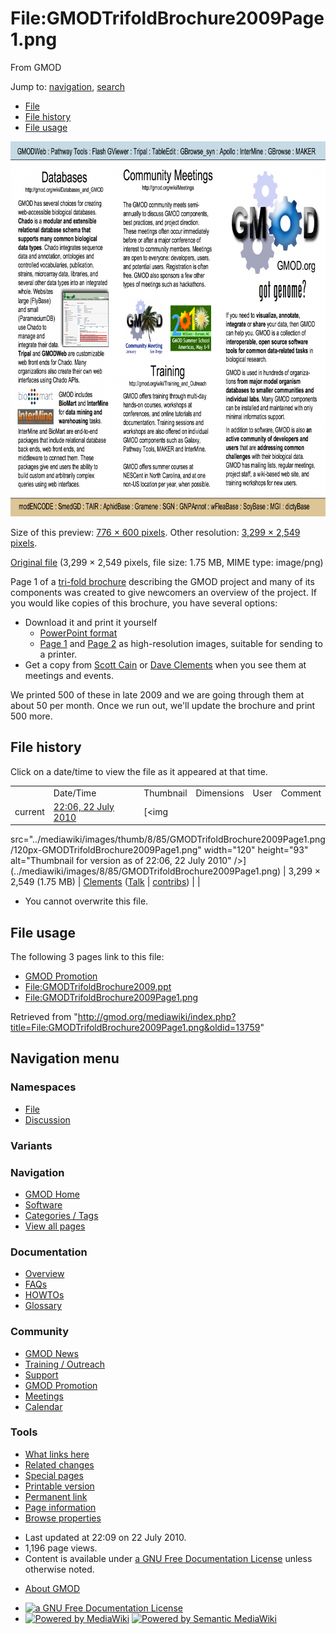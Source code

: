<div id="mw-page-base" class="noprint">

</div>

<div id="mw-head-base" class="noprint">

</div>

<div id="content" class="mw-body" role="main">

<span id="top"></span>

<div id="mw-js-message" style="display:none;">

</div>



# <span dir="auto">File:GMODTrifoldBrochure2009Page1.png</span>

<div id="bodyContent">

<div id="siteSub">

From GMOD

</div>

<div id="contentSub">

</div>

<div id="jump-to-nav" class="mw-jump">

Jump to: [navigation](#mw-navigation), [search](#p-search)

</div>

<div id="mw-content-text">

- [File](#file)
- [File history](#filehistory)
- [File usage](#filelinks)

<div id="file" class="fullImageLink">

[<img
src="../mediawiki/images/thumb/8/85/GMODTrifoldBrochure2009Page1.png/776px-GMODTrifoldBrochure2009Page1.png"
srcset="../mediawiki/images/thumb/8/85/GMODTrifoldBrochure2009Page1.png/1164px-GMODTrifoldBrochure2009Page1.png 1.5x, ../mediawiki/images/thumb/8/85/GMODTrifoldBrochure2009Page1.png/1552px-GMODTrifoldBrochure2009Page1.png 2x"
width="776" height="600" alt="File:GMODTrifoldBrochure2009Page1.png" />](../mediawiki/images/8/85/GMODTrifoldBrochure2009Page1.png)

<div class="mw-filepage-resolutioninfo">

Size of this preview: <a
href="../mediawiki/images/thumb/8/85/GMODTrifoldBrochure2009Page1.png/776px-GMODTrifoldBrochure2009Page1.png"
class="mw-thumbnail-link">776 × 600 pixels</a>.
<span class="mw-filepage-other-resolutions">Other resolution:
<a href="../mediawiki/images/8/85/GMODTrifoldBrochure2009Page1.png"
class="mw-thumbnail-link">3,299 × 2,549 pixels</a>.</span>

</div>

</div>

<div class="fullMedia">

<a href="../mediawiki/images/8/85/GMODTrifoldBrochure2009Page1.png"
class="internal" title="GMODTrifoldBrochure2009Page1.png">Original
file</a> ‎<span class="fileInfo">(3,299 × 2,549 pixels, file size: 1.75
MB, MIME type: image/png)</span>

</div>

<div id="mw-imagepage-content" class="mw-content-ltr" lang="en"
dir="ltr">

Page 1 of a
<a href="../mediawiki/images/5/55/GMODTrifoldBrochure2009.ppt"
class="internal" title="GMODTrifoldBrochure2009.ppt">tri-fold
brochure</a> describing the GMOD project and many of its components was
created to give newcomers an overview of the project. If you would like
copies of this brochure, you have several options:

- Download it and print it yourself
  - <a href="../mediawiki/images/5/55/GMODTrifoldBrochure2009.ppt"
    class="internal" title="GMODTrifoldBrochure2009.ppt">PowerPoint
    format</a>
  - <a href="../mediawiki/images/8/85/GMODTrifoldBrochure2009Page1.png"
    class="internal" title="GMODTrifoldBrochure2009Page1.png">Page 1</a>
    and
    <a href="../mediawiki/images/f/f6/GMODTrifoldBrochure2009Page2.png"
    class="internal" title="GMODTrifoldBrochure2009Page2.png">Page 2</a>
    as high-resolution images, suitable for sending to a printer.
- Get a copy from [Scott Cain](User:Scott "User:Scott") or [Dave
  Clements](User:Clements "User:Clements") when you see them at meetings
  and events.

We printed 500 of these in late 2009 and we are going through them at
about 50 per month. Once we run out, we'll update the brochure and print
500 more.

</div>

## File history

<div id="mw-imagepage-section-filehistory">

Click on a date/time to view the file as it appeared at that time.

|  |  |  |  |  |  |
|----|----|----|----|----|----|
|  | Date/Time | Thumbnail | Dimensions | User | Comment |
| current | [22:06, 22 July 2010](../mediawiki/images/8/85/GMODTrifoldBrochure2009Page1.png) | [<img
src="../mediawiki/images/thumb/8/85/GMODTrifoldBrochure2009Page1.png/120px-GMODTrifoldBrochure2009Page1.png"
width="120" height="93"
alt="Thumbnail for version as of 22:06, 22 July 2010" />](../mediawiki/images/8/85/GMODTrifoldBrochure2009Page1.png) | 3,299 × 2,549 <span style="white-space: nowrap;">(1.75 MB)</span> | <a href="User:Clements" class="mw-userlink"
title="User:Clements">Clements</a> <span style="white-space: nowrap;"> <span class="mw-usertoollinks">(<a
href="http://gmod.org/mediawiki/index.php?title=User_talk:Clements&amp;action=edit&amp;redlink=1"
class="new" title="User talk:Clements (page does not exist)">Talk</a> \| [contribs](Special:Contributions/Clements "Special:Contributions/Clements"))</span></span> |  |

</div>

- <span id="mw-imagepage-upload-disallowed">You cannot overwrite this
  file.</span>

## File usage

<div id="mw-imagepage-section-linkstoimage">

The following 3 pages link to this file:

- [GMOD Promotion](GMOD_Promotion "GMOD Promotion")
- <File:GMODTrifoldBrochure2009.ppt>
- <File:GMODTrifoldBrochure2009Page1.png>

</div>

</div>

<div class="printfooter">

Retrieved from
"<http://gmod.org/mediawiki/index.php?title=File:GMODTrifoldBrochure2009Page1.png&oldid=13759>"

</div>

<div id="catlinks" class="catlinks catlinks-allhidden">

</div>

<div class="visualClear">

</div>

</div>

</div>

<div id="mw-navigation">

## Navigation menu

<div id="mw-head">



<div id="left-navigation">

<div id="p-namespaces" class="vectorTabs" role="navigation"
aria-labelledby="p-namespaces-label">

### Namespaces

- <span id="ca-nstab-image"><a href="File:GMODTrifoldBrochure2009Page1.png" accesskey="c"
  title="View the file page [c]">File</a></span>
- <span id="ca-talk"><a
  href="http://gmod.org/mediawiki/index.php?title=File_talk:GMODTrifoldBrochure2009Page1.png&amp;action=edit&amp;redlink=1"
  accesskey="t"
  title="Discussion about the content page [t]">Discussion</a></span>

</div>

<div id="p-variants" class="vectorMenu emptyPortlet" role="navigation"
aria-labelledby="p-variants-label">

### 

### Variants[](#)

<div class="menu">

</div>

</div>

</div>

<div id="right-navigation">





</div>



</div>

</div>

</div>

<div id="mw-panel">

<div id="p-logo" role="banner">

<a href="Main_Page"
style="background-image: url(../images/GMOD-cogs.png);"
title="Visit the main page"></a>

</div>

<div id="p-Navigation" class="portal" role="navigation"
aria-labelledby="p-Navigation-label">

### Navigation

<div class="body">

- <span id="n-GMOD-Home">[GMOD Home](Main_Page)</span>
- <span id="n-Software">[Software](GMOD_Components)</span>
- <span id="n-Categories-.2F-Tags">[Categories /
  Tags](Categories)</span>
- <span id="n-View-all-pages">[View all pages](Special:AllPages)</span>

</div>

</div>

<div id="p-Documentation" class="portal" role="navigation"
aria-labelledby="p-Documentation-label">

### Documentation

<div class="body">

- <span id="n-Overview">[Overview](Overview)</span>
- <span id="n-FAQs">[FAQs](Category:FAQ)</span>
- <span id="n-HOWTOs">[HOWTOs](Category:HOWTO)</span>
- <span id="n-Glossary">[Glossary](Glossary)</span>

</div>

</div>

<div id="p-Community" class="portal" role="navigation"
aria-labelledby="p-Community-label">

### Community

<div class="body">

- <span id="n-GMOD-News">[GMOD News](GMOD_News)</span>
- <span id="n-Training-.2F-Outreach">[Training /
  Outreach](Training_and_Outreach)</span>
- <span id="n-Support">[Support](Support)</span>
- <span id="n-GMOD-Promotion">[GMOD Promotion](GMOD_Promotion)</span>
- <span id="n-Meetings">[Meetings](Meetings)</span>
- <span id="n-Calendar">[Calendar](Calendar)</span>

</div>

</div>

<div id="p-tb" class="portal" role="navigation"
aria-labelledby="p-tb-label">

### Tools

<div class="body">

- <span id="t-whatlinkshere"><a href="Special:WhatLinksHere/File:GMODTrifoldBrochure2009Page1.png"
  accesskey="j" title="A list of all wiki pages that link here [j]">What
  links here</a></span>
- <span id="t-recentchangeslinked"><a
  href="Special:RecentChangesLinked/File:GMODTrifoldBrochure2009Page1.png"
  accesskey="k"
  title="Recent changes in pages linked from this page [k]">Related
  changes</a></span>
- <span id="t-specialpages"><a href="Special:SpecialPages" accesskey="q"
  title="A list of all special pages [q]">Special pages</a></span>
- <span id="t-print"><a
  href="http://gmod.org/mediawiki/index.php?title=File:GMODTrifoldBrochure2009Page1.png&amp;printable=yes"
  rel="alternate" accesskey="p"
  title="Printable version of this page [p]">Printable version</a></span>
- <span id="t-permalink">[Permanent
  link](http://gmod.org/mediawiki/index.php?title=File:GMODTrifoldBrochure2009Page1.png&oldid=13759 "Permanent link to this revision of the page")</span>
- <span id="t-info">[Page
  information](http://gmod.org/mediawiki/index.php?title=File:GMODTrifoldBrochure2009Page1.png&action=info)</span>
- <span id="t-smwbrowselink"><a href="Special:Browse/File:GMODTrifoldBrochure2009Page1.png"
  rel="smw-browse">Browse properties</a></span>

</div>

</div>

</div>

</div>

<div id="footer" role="contentinfo">

- <span id="footer-info-lastmod">Last updated at 22:09 on 22 July
  2010.</span>
- <span id="footer-info-viewcount">1,196 page views.</span>
- <span id="footer-info-copyright">Content is available under
  <a href="http://www.gnu.org/licenses/fdl-1.3.html" class="external"
  rel="nofollow">a GNU Free Documentation License</a> unless otherwise
  noted.</span>

<!-- -->

- <span id="footer-places-about">[About
  GMOD](GMOD:About "GMOD:About")</span>

<!-- -->

- <span id="footer-copyrightico">[<img src="http://www.gnu.org/graphics/gfdl-logo-small.png" width="88"
  height="31" alt="a GNU Free Documentation License" />](http://www.gnu.org/licenses/fdl-1.3.html)</span>
- <span id="footer-poweredbyico">[<img
  src="../mediawiki/skins/common/images/poweredby_mediawiki_88x31.png"
  width="88" height="31" alt="Powered by MediaWiki" />](http://www.mediawiki.org/)
  [<img
  src="../mediawiki/extensions/SemanticMediaWiki/resources/images/smw_button.png"
  width="88" height="31" alt="Powered by Semantic MediaWiki" />](https://www.semantic-mediawiki.org/wiki/Semantic_MediaWiki)</span>

<div style="clear:both">

</div>

</div>
